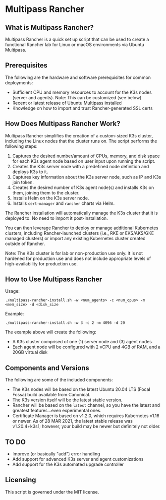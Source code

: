 # Multipass Rancher

## What is Multipass Rancher?

Multipass Rancher is a quick set up script that can be used to create a functional Rancher lab for Linux or macOS environments via Ubuntu Multipass.

## Prerequisites

The following are the hardware and software prerequisites for common deployments:

- Sufficient CPU and memory resources to account for the K3s nodes (server and agents). Note: This can be customized (see below)
- Recent or latest release of Ubuntu Multipass installed
- Knowledge on how to import and trust Rancher-generated SSL certs

## How Does Multipass Rancher Work?

Multipass Rancher simplifies the creation of a custom-sized K3s cluster, including the Linux nodes that the cluster runs on. The script performs the following steps:

1. Captures the desired number/amount of CPUs, memory, and disk space for each K3s agent node based on user input upon running the script.
2. Creates the K3s server node with a predefined node definition and deploys K3s to it.
3. Captures key information about the K3s server node, such as IP and K3s join token.
4. Creates the desired number of K3s agent node(s) and installs K3s on them, joining them to the cluster.
5. Installs Helm on the K3s server node.
6. Installs `cert-manager` and `rancher` charts via Helm.

The Rancher installation will automatically manage the K3s cluster that it is deployed to. No need to import it post-installation.

You can then leverage Rancher to deploy or manage additional Kubernetes clusters, including Rancher-launched clusters (i.e., RKE or EKS/AKS/GKE managed clusters) or import any existing Kubernetes cluster created outside of Rancher.

Note: The K3s cluster is for lab or non-production use only. It is not hardened for production use and does not include appropriate levels of high-availability for production use.

## How to Use Multipass Rancher

Usage:

`./multipass-rancher-install.sh -w <num_agents> -c <num_cpus> -m <mem_size> -d <disk_size`

Example:

`./multipass-rancher-install.sh -w 3 -c 2 -m 4096 -d 20`

The example above will create the following:

- A K3s cluster comprised of one (1) server node and (3) agent nodes
- Each agent node will be configured with 2 vCPU and 4GB of RAM, and a 20GB virtual disk

## Components and Versions

The following are some of the included components:

- The K3s nodes will be based on the latest Ubuntu 20.04 LTS (Focal Fossa) build available from Canonical.
- The K3s version itself will be the latest stable version.
- Rancher will be based on the `latest` channel, so you have the latest and greatest features...even experimental ones.
- Certificate Manager is based on v1.2.0, which requires Kubernetes v1.16 or newer. As of 28 MAR 2021, the latest stable release was v1.20.4+k3s1; however, your build may be newer but definitely not older.

## TO DO

- Improve (or basically "add") error handling
- Add support for advanced K3s server and agent customizations
- Add support for the K3s automated upgrade controller

## Licensing

This script is governed under the MIT license.
